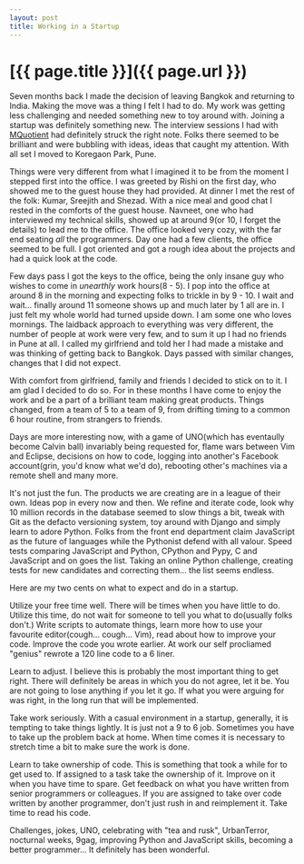 ```yaml
---
layout: post
title: Working in a Startup
---
```

# [{{ page.title }}]({{ page.url }})

Seven months back I made the decision of leaving Bangkok and returning to India. Making the move was a thing I felt I had to do. My work was getting less challenging and needed something new to toy around with. Joining a startup was definitely something new. The interview sessions I had with [MQuotient](http://www.mquotient.net) had definitely struck the right note. Folks there seemed to be brilliant and were bubbling with ideas, ideas that caught my attention. With all set I moved to Koregaon Park, Pune.


Things were very different from what I imagined it to be from the moment I stepped first into the office. I was greeted by Rishi on the first day, who showed me to the guest house they had provided. At dinner I met the rest of the folk: Kumar, Sreejith and Shezad. With a nice meal and good chat I rested in the comforts of the guest house. Navneet, one who had interviewed my technical skills, showed up at around 9(or 10, I forget the details) to lead me to the office. The office looked very cozy, with the far end seating *all* the programmers. Day one had a few clients, the office seemed to be full. I got oriented and got a rough idea about the projects and had a quick look at the code. 

Few days pass I got the keys to the office, being the only insane guy who wishes to come in *unearthly* work hours(8 - 5). I pop into the office at around 8 in the morning and expecting folks to trickle in by 9 - 10. I wait and wait... finally around 11 someone shows up and much later by 1 all are in. I just felt my whole world had turned upside down. I am some one who loves mornings. The laidback approach to everything was very different, the number of people at work were very few, and to sum it up I had no friends in Pune at all. I called my girlfriend and told her I had made a mistake and was thinking of getting back to Bangkok. Days passed with similar changes, changes that I did not expect. 

With comfort from girlfriend, family and friends I decided to stick on to it. I am glad I decided to do so. For in these months I have come to enjoy the work and be a part of a brilliant team making great products. Things changed, from a team of 5 to a team of 9, from drifting timing to a common 6 hour routine, from strangers to friends. 

Days are more interesting now, with a game of UNO(which has eventaully become Calvin ball) invariably being requested for, flame wars between Vim and Eclipse, decisions on how to code, logging into another's Facebook account(grin, you'd know what we'd do), rebooting other's machines via a remote shell and many more.

It's not just the fun. The products we are creating are in a league of their own. Ideas pop in every now and then. We refine and iterate code, look why 10 million records in the database seemed to slow things a bit, tweak with Git as the defacto versioning system, toy around with Django and simply learn to adore Python. Folks from the front end department claim JavaScript as the future of languages while the Pythonist defend with all valour. Speed tests comparing JavaScript and Python, CPython and Pypy, C and JavaScript and on goes the list. Taking an online Python challenge, creating tests for new candidates and correcting them... the list seems endless. 

Here are my two cents on what to expect and do in a startup. 

Utilize your free time well. There will be times when you have little to do. Utilize this time, do not wait for someone to tell you what to do(usually folks don't.) Write scripts to automate things, learn more how to use your favourite editor(cough... cough... Vim), read about how to improve your code. Improve the code you wrote earlier. At work our self procliamed "genius" rewrote a 120 line code to a 6 liner. 

Learn to adjust. I believe this is probably the most important thing to get right. There will definitely be areas in which you do not agree, let it be. You are not going to lose anything if you let it go. If what you were arguing for was right, in the long run that will be implemented. 

Take work seriously. With a casual environment in a startup, generally, it is tempting to take things lightly. It is just not a 9 to 6 job. Sometimes you have to take up the problem back at home. When time comes it is necessary to stretch time a bit to make sure the work is done.

Learn to take ownership of code. This is something that took a while for to get used to. If assigned to a task take the ownership of it. Improve on it when you have time to spare. Get feedback on what you have written from senior programmers or colleagues. If you are assigned to take over code written by another programmer, don't just rush in and reimplement it. Take time to read his code.

Challenges, jokes, UNO, celebrating with "tea and rusk", UrbanTerror, nocturnal weeks, 9gag, improving Python and JavaScript skills, becoming a better programmer... It definitely has been wonderful.
